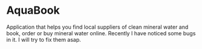 # AquaBook
Application that helps you find local suppliers of clean mineral water and book, order or buy mineral water online.
Recently I have noticed some bugs in it.
I will try to fix them asap.

